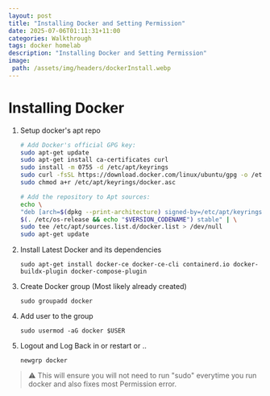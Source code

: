 ```yaml
---
layout: post
title: "Installing Docker and Setting Permission"
date: 2025-07-06T01:11:31+11:00
categories: Walkthrough
tags: docker homelab
description: "Installing Docker and Setting Permission"
image:
 path: /assets/img/headers/dockerInstall.webp
---
```



# Installing Docker

1. Setup docker's apt repo


    ```Bash
    # Add Docker's official GPG key:
    sudo apt-get update
    sudo apt-get install ca-certificates curl
    sudo install -m 0755 -d /etc/apt/keyrings
    sudo curl -fsSL https://download.docker.com/linux/ubuntu/gpg -o /etc/apt/keyrings/docker.asc
    sudo chmod a+r /etc/apt/keyrings/docker.asc

    # Add the repository to Apt sources:
    echo \
    "deb [arch=$(dpkg --print-architecture) signed-by=/etc/apt/keyrings/docker.asc] https://download.docker.com/linux/ubuntu \
    $(. /etc/os-release && echo "$VERSION_CODENAME") stable" | \
    sudo tee /etc/apt/sources.list.d/docker.list > /dev/null
    sudo apt-get update

    ```

2. Install Latest Docker and its dependencies


	`sudo apt-get install docker-ce docker-ce-cli containerd.io docker-buildx-plugin docker-compose-plugin`


3. Create Docker group (Most likely already created)

	`sudo groupadd docker`


4. Add user to the group

	`sudo usermod -aG docker $USER`


5. Logout and Log Back in or restart or ..
	
	`newgrp docker`


> ⚠️ This will ensure you will not need to run "sudo" everytime you run docker and also fixes most Permission error.


